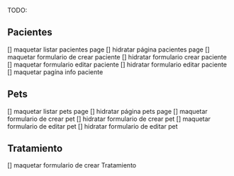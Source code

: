 TODO:

## Pacientes
[] maquetar listar pacientes page 
[] hidratar página pacientes page
[] maquetar formulario de crear paciente
[] hidratar formulario crear paciente
[] maquetar formulario editar paciente
[] hidratar formulario editar paciente
[] maquetar pagína info paciente

## Pets
[] maquetar listar pets page
[] hidratar página pets page
[] maquetar formulario de crear pet
[] hidratar formulario de crear pet
[] maquetar formulario de editar pet
[] hidratar formulario de editar pet

## Tratamiento
[] maquetar formulario de crear Tratamiento

